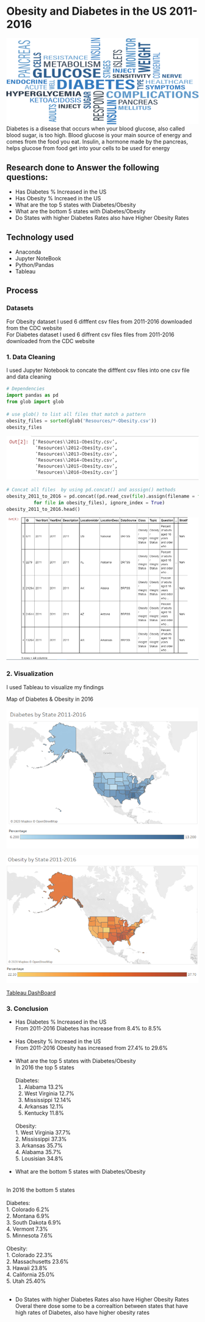# Obesity and Diabetes in the US 2011-2016
![Img from file](Images/main.png)
<br>
Diabetes is a disease that occurs when your blood glucose, also called blood sugar, is too high. Blood glucose is your main source of energy and comes from the food you eat. Insulin, a hormone made by the pancreas, helps glucose from food get into your cells to be used for energy

## Research done to Answer the following questions:
* Has Diabetes % Increased in the US 
* Has Obesity % Increaed in the US
* What are the top 5 states with Diabetes/Obesity
* What are the bottom 5 states with Diabetes/Obesity
* Do States with higher Diabetes Rates  also have Higher Obesity Rates

## Technology used
* Anaconda 
* Jupyter NoteBook
* Python/Pandas
* Tableau

## Process
### Datasets
For Obesity dataset I used 6 difffent csv files from 2011-2016 downloaded from the CDC website\
For Diabetes dataset I used 6 diffrent csv files files from 2011-2016 downloaded from the CDC website

### 1. Data Cleaning
I used Jupyter Notebook to concate the difffent csv files into one csv file and data cleaning
```python
# Dependencies
import pandas as pd
from glob import glob

# use glob() to list all files that match a pattern 
obesity_files = sorted(glob('Resources/*-Obesity.csv'))
obesity_files
```
![Img from file](Images/output1.png)

```python
# Concat all files  by using pd.concat() and asssign() methods
obesity_2011_to_2016 = pd.concat((pd.read_csv(file).assign(filename = file)
          for file in obesity_files), ignore_index = True)
obesity_2011_to_2016.head()
```
![Img from file](Images/output2.png)


### 2. Visualization
I used Tableau to visualize my findings

Map of Diabetes & Obesity in 2016

![Img from file](Images/DiabetesMap.png)

![Img from file](Images/ObesityMap.png)

[Tableau DashBoard](https://public.tableau.com/views/USADiabetesObesity2011-2016/Dashboard1?:display_count=y&publish=yes&:origin=viz_share_link)


### 3. Conclusion
* Has Diabetes % Increased in the US 
    <br>From 2011-2016 Diabetes has increase from 8.4% to 8.5% 
    <br>
    <br>
* Has Obesity % Increaed in the US
    <br>From 2011-2016 Obesity has increased from 27.4% to 29.6%
    <br>
    <br>
* What are the top 5 states with Diabetes/Obesity
    <br>
    In 2016 the top 5 states<br>
    <br>
    Diabetes:<br>
    1. Alabama 13.2%<br>
    2. West Virginia 12.7%<br>
    3. Mississippi 12.14%<br>
    4. Arkansas 12.1%<br>
    5. Kentucky 11.8%<br>
    <br>
    Obesity:<br>
    1. West Virginia 37.7%<br>
    2. Mississippi 37.3%<br>
    3. Arkansas 35.7%<br>
    4. Alabama 35.7%<br>
    5. Lousisian 34.8%<br>
    <br>
* What are the bottom 5 states with Diabetes/Obesity
 <br>
    In 2016 the bottom 5 states<br>
    <br>
    Diabetes:<br>
    1. Colorado 6.2%<br>
    2. Montana 6.9%<br>
    3. South Dakota 6.9%<br>
    4. Vermont 7.3%<br>
    5. Minnesota 7.6%<br>
    <br>
    Obesity:<br>
    1. Colorado 22.3%<br>
    2. Massachusetts 23.6%<br>
    3. Hawaii 23.8%<br>
    4. California 25.0%<br>
    5. Utah 25.40%<br>
    <br>

* Do States with higher Diabetes Rates  also have Higher Obesity Rates
   Overal there dose some to be a correaltion between states that have high rates of Diabetes,  also have higher obesity rates



